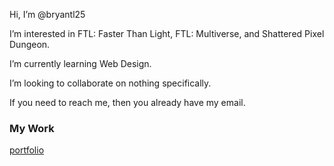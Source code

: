 Hi, I’m @bryantl25

I’m interested in FTL: Faster Than Light, FTL: Multiverse, and Shattered Pixel Dungeon. 

I’m currently learning Web Design. 

I’m looking to collaborate on nothing specifically. 

If you need to reach me, then you already have my email. 
### My Work
[portfolio](https://bryantl25.github.io/portfolioWebDesign/)

<!---
bryantl25/bryantl25 is a ✨ special ✨ repository because its `README.md` (this file) appears on your GitHub profile.
You can click the Preview link to take a look at your changes.
--->
